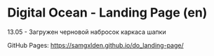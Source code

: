 # Digital Ocean - Landing Page (en)
13.05 - Загружен черновой набросок каркаса шапки

GitHub Pages: https://samgxlden.github.io/do_landing-page/
